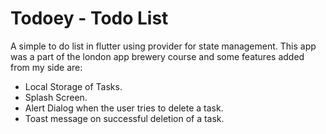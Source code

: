 # Todoey - Todo List

A simple to do list in flutter using provider for state management.
This app was a part of the london app brewery course and some features added from my side are:

* Local Storage of Tasks.
* Splash Screen.
* Alert Dialog when the user tries to delete a task.
* Toast message on successful deletion of a task.

